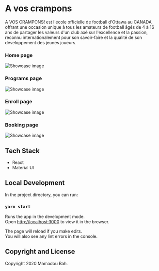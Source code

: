# A vos crampons

A VOS CRAMPONS! est l'école officielle de football d'Ottawa au CANADA offrant une occasion unique à tous les amateurs de football âgés de 4 à 16 ans de partager les valeurs d'un club axé sur l'excellence et la passion, reconnu internationalement pour son savoir-faire et la qualité de son développement des jeunes joueurs.
### Home page
![Showcase image](https://github.com/Mousto097/SoccerClub/blob/master/avoscrampons/assets/images/home.png)

### Programs page
![Showcase image](https://github.com/Mousto097/SoccerClub/blob/master/avoscrampons/assets/images/programs.png)
### Enroll page
![Showcase image](https://github.com/Mousto097/SoccerClub/blob/master/avoscrampons/assets/images/enroll.png)

### Booking page
![Showcase image](https://github.com/Mousto097/SoccerClub/blob/master/avoscrampons/assets/images/book.png)
## Tech Stack
- React
- Material UI

## Local Development

In the project directory, you can run:

### `yarn start`

Runs the app in the development mode.<br />
Open [http://localhost:3000](http://localhost:3000) to view it in the browser.

The page will reload if you make edits.<br />
You will also see any lint errors in the console.

## Copyright and License

Copyright 2020 Mamadou Bah.
